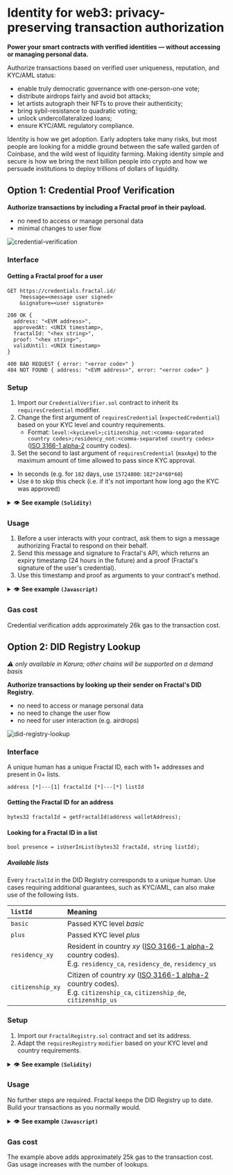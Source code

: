 # Identity for web3: privacy-preserving transaction authorization

**Power your smart contracts with verified identities — without accessing or managing personal data.**

Authorize transactions based on verified user uniqueness, reputation, and KYC/AML status:

- enable truly democratic governance with one-person-one vote;
- distribute airdrops fairly and avoid bot attacks;
- let artists autograph their NFTs to prove their authenticity;
- bring sybil-resistance to quadratic voting;
- unlock undercollateralized loans;
- ensure KYC/AML regulatory compliance.

Identity is how we get adoption. Early adopters take many risks, but most people are looking for a middle ground between the safe walled garden of Coinbase, and the wild west of liquidity farming. Making identity simple and secure is how we bring the next billion people into crypto and how we persuade institutions to deploy trillions of dollars of liquidity.

## Option 1: Credential Proof Verification

**Authorize transactions by including a Fractal proof in their payload.**

- no need to access or manage personal data
- minimal changes to user flow

![credential-verification](https://user-images.githubusercontent.com/365821/166981914-ed1d1888-9858-4989-8054-014a1937daae.png)

### Interface

#### Getting a Fractal proof for a user

```
GET https://credentials.fractal.id/
    ?message=<message user signed>
    &signature=<user signature>

200 OK {
  address: "<EVM address>",
  approvedAt: <UNIX timestamp>,
  fractalId: "<hex string>",
  proof: "<hex string>",
  validUntil: <UNIX timestamp>
}

400 BAD REQUEST { error: "<error code>" }
404 NOT FOUND { address: "<EVM address>", error: "<error code>" }
```

### Setup

1. Import our `CredentialVerifier.sol` contract to inherit its `requiresCredential` modifier.
1. Change the first argument of `requiresCredential` (`expectedCredential`) based on your KYC level and country requirements.
   - Format: `level:<kycLevel>;citizenship_not:<comma-separated country codes>;residency_not:<comma-separated country codes>` ([ISO 3166-1 alpha-2](https://en.wikipedia.org/wiki/ISO_3166-1_alpha-2) country codes).
1. Set the second to last argument of `requiresCredential` (`maxAge`) to the maximum amount of time allowed to pass since KYC approval.

- In seconds (e.g. for `182` days, use `15724800`: `182*24*60*60`)
- Use `0` to skip this check (i.e. if it's not important how long ago the KYC was approved)

<details>
  <summary>👁️ <strong>See example <code>(Solidity)</code></strong></summary>

```solidity
import "github.com/trustfractal/web3-identity/CredentialVerifier.sol";

contract Main is CredentialVerifier {
    function main(
        /* your transaction arguments go here */
        bytes calldata proof,
        uint validUntil,
        uint approvedAt,
        string memory fractalId
    ) external requiresCredential("plus;not:ca,de,us", proof, validUntil, approvedAt, 15724800, fractalId) {
        /* your transaction logic goes here */
    }
}
```

</details>

### Usage

1. Before a user interacts with your contract, ask them to sign a message authorizing Fractal to respond on their behalf.
1. Send this message and signature to Fractal's API, which returns an expiry timestamp (24 hours in the future) and a proof (Fractal's signature of the user's credential).
1. Use this timestamp and proof as arguments to your contract's method.

<details>
  <summary>👁️ <strong>See example <code>(Javascript)</code></strong></summary>

```javascript
// using web3.js and MetaMask

const message = `I authorize DeFi platform XYZ (OMcs_CbM1ScY737qkOTOXGEP0JvT-Ny-TDQszc_peEg) to get a proof from Fractal that:
- I passed KYC level plus+liveness
- I am not a citizen of the following countries: Germany (DE)
- I am not a resident of the following countries: Germany (DE)`;

const signature = await ethereum.request({
  method: "personal_sign",
  params: [message, account],
});

const { address, approvedAt, fractalId, proof, validUntil } =
  await FractalAPI.getProof(message, signature);

const mainContract = new web3.eth.Contract(contractABI, contractAddress);
mainContract.methods
  .main(proof, validUntil, approvedAt, fractalId)
  .send({ from: account });
```

</details>

### Gas cost

Credential verification adds approximately 26k gas to the transaction cost.

## Option 2: DID Registry Lookup

_⚠️ only available in Karura; other chains will be supported on a demand basis_

**Authorize transactions by looking up their sender on Fractal's DID Registry.**

- no need to access or manage personal data
- no need to change the user flow
- no need for user interaction (e.g. airdrops)

![did-registry-lookup](https://user-images.githubusercontent.com/365821/166981861-3966c717-ffcc-4162-b6f0-5dd9e0ac4a76.png)

### Interface

A unique human has a unique Fractal ID, each with 1+ addresses and present in 0+ lists.

```
address [*]---[1] fractalId [*]---[*] listId
```

#### Getting the Fractal ID for an address

```solidity
bytes32 fractalId = getFractalId(address walletAddress);
```

#### Looking for a Fractal ID in a list

```solidity
bool presence = isUserInList(bytes32 fractaId, string listId);
```

##### Available lists

Every `fractalId` in the DID Registry corresponds to a unique human. Use cases requiring additional guarantees, such as KYC/AML, can also make use of the following lists.

| `listId`         | Meaning                                                                                                                                                                      |
| :--------------- | :--------------------------------------------------------------------------------------------------------------------------------------------------------------------------- |
| `basic`          | Passed KYC level _basic_                                                                                                                                                     |
| `plus`           | Passed KYC level _plus_                                                                                                                                                      |
| `residency_xy`   | Resident in country _xy_ ([ISO 3166-1 alpha-2](https://en.wikipedia.org/wiki/ISO_3166-1_alpha-2) country codes).<br>E.g. `residency_ca`, `residency_de`, `residency_us`      |
| `citizenship_xy` | Citizen of country _xy_ ([ISO 3166-1 alpha-2](https://en.wikipedia.org/wiki/ISO_3166-1_alpha-2) country codes).<br>E.g. `citizenship_ca`, `citizenship_de`, `citizenship_us` |

### Setup

1. Import our `FractalRegistry.sol` contract and set its address.
1. Adapt the `requiresRegistry` `modifier` based on your KYC level and country requirements.

<details>
  <summary>👁️ <strong>See example <code>(Solidity)</code></strong></summary>

```solidity
import {FractalRegistry} from "github.com/trustfractal/web3-identity/FractalRegistry.sol";

contract Main {
  FractalRegistry registry = FractalRegistry(0x5FD6eB55D12E759a21C09eF703fe0CBa1DC9d88D);

  modifier requiresRegistry(
      string memory allowedLevel,
      string[3] memory blockedResidencyCountries,
      string[2] memory blockedCitizenshipCountries
  ) {
      bytes32 fractalId = registry.getFractalId(msg.sender);

      require(fractalId != 0);

      require(registry.isUserInList(fractalId, allowedLevel));

      for (uint256 i = 0; i < blockedResidencyCountries.length; i++) {
          require(!registry.isUserInList(fractalId, string.concat("residency_", blockedResidencyCountries[i])));
      }

      for (uint256 i = 0; i < blockedCitizenshipCountries.length; i++) {
          require(!registry.isUserInList(fractalId, string.concat("citizenship_", blockedCitizenshipCountries[i])));
      }

      _;
  }

  function main(
      /* your transaction arguments go here */
  ) external requiresRegistry("plus", ["ca", "de", "us"], ["de", "us"]) {
      /* your transaction logic goes here */
  }
}
```

</details>

### Usage

No further steps are required. Fractal keeps the DID Registry up to date. Build your transactions as you normally would.

<details>
  <summary>👁️ <strong>See example <code>(Javascript)</code></strong></summary>

```javascript
// using web3.js

const mainContract = new web3.eth.Contract(contractABI, contractAddress);
mainContract.methods.main(validUntil, proof).send({ from: account });
```

</details>

### Gas cost

The example above adds approximately 25k gas to the transaction cost. Gas usage increases with the number of lookups.
